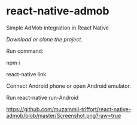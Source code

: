 # react-native-admob

Simple AdMob integration in React Native

*Download or clone the project.*

Run command:

npm i

react-native link

Connect Android phone or open Android emulator.

Run react-native run-Android

https://github.com/muzammil-triffort/react-native-admob/blob/master/Screenshot.png?raw=true
